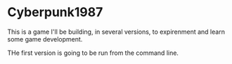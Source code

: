 # Cyberpunk1987

This is a game I'll be building, in several versions, to expirenment and learn some game development.

THe first version is going to be run from the command line.
